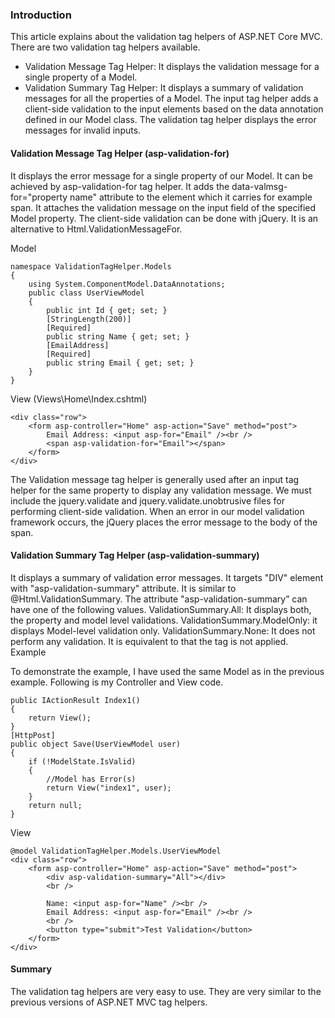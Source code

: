 ### Introduction
 
This article explains about the validation tag helpers of ASP.NET Core MVC. There are two validation tag helpers available.
* Validation Message Tag Helper: It displays the validation message for a single property of a Model.
* Validation Summary Tag Helper: It displays a summary of validation messages for all the properties of a Model.
The input tag helper adds a client-side validation to the input elements based on the data annotation defined in our Model class. The validation tag helper displays the error messages for invalid inputs.
 
#### Validation Message Tag Helper (asp-validation-for)
 
It displays the error message for a single property of our Model. It can be achieved by asp-validation-for tag helper. It adds the data-valmsg-for="property name" attribute to the element which it carries for example span. It attaches the validation message on the input field of the specified Model property. The client-side validation can be done with jQuery. It is an alternative to Html.ValidationMessageFor.
 
Model
```
namespace ValidationTagHelper.Models  
{  
    using System.ComponentModel.DataAnnotations;  
    public class UserViewModel  
    {  
        public int Id { get; set; }  
        [StringLength(200)]  
        [Required]  
        public string Name { get; set; }  
        [EmailAddress]  
        [Required]  
        public string Email { get; set; }  
    }  
}  
```
View (Views\Home\Index.cshtml)
```
<div class="row">  
    <form asp-controller="Home" asp-action="Save" method="post">  
        Email Address: <input asp-for="Email" /><br />  
        <span asp-validation-for="Email"></span>  
    </form>  
</div>  
```
 
The Validation message tag helper is generally used after an input tag helper for the same property to display any validation message.
We must include the jquery.validate and jquery.validate.unobtrusive files for performing client-side validation. When an error in our model validation framework occurs, the jQuery places the error message to the body of the span.

#### Validation Summary Tag Helper (asp-validation-summary)
 
It displays a summary of validation error messages. It targets "DIV" element with "asp-validation-summary" attribute. It is similar to @Html.ValidationSummary. The attribute "asp-validation-summary” can have one of the following values.
ValidationSummary.All: It displays both, the property and model level validations.
ValidationSummary.ModelOnly: it displays Model-level validation only.
ValidationSummary.None: It does not perform any validation. It is equivalent to that the tag is not applied.
Example

To demonstrate the example, I have used the same Model as in the previous example. Following is my Controller and View code.

```
public IActionResult Index1()  
{  
    return View();  
}  
[HttpPost]  
public object Save(UserViewModel user)  
{  
    if (!ModelState.IsValid)  
    {  
        //Model has Error(s)  
        return View("index1", user);  
    }  
    return null;  
}  
```
View
```
@model ValidationTagHelper.Models.UserViewModel  
<div class="row">  
    <form asp-controller="Home" asp-action="Save" method="post">  
        <div asp-validation-summary="All"></div>  
        <br />  
  
        Name: <input asp-for="Name" /><br />  
        Email Address: <input asp-for="Email" /><br />  
        <br />  
        <button type="submit">Test Validation</button>  
    </form>  
</div>  
```

#### Summary
 
The validation tag helpers are very easy to use. They are very similar to the previous versions of ASP.NET MVC tag helpers.
